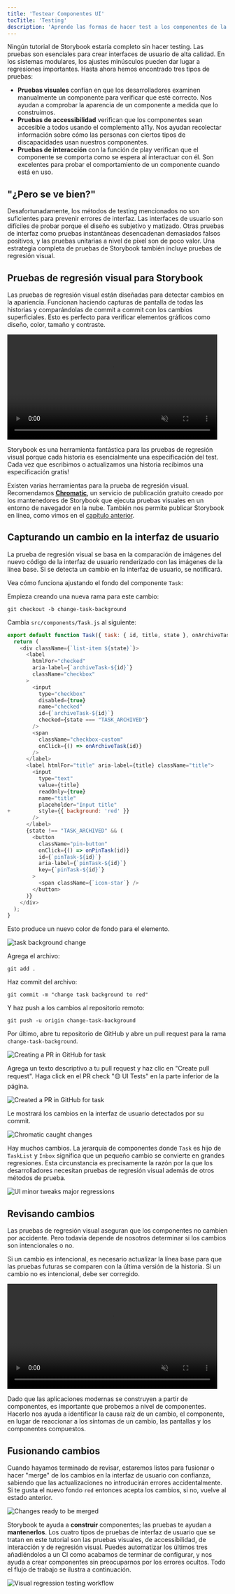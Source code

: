 ```yaml
---
title: 'Testear Componentes UI'
tocTitle: 'Testing'
description: 'Aprende las formas de hacer test a los componentes de la UI'
---
```


Ningún tutorial de Storybook estaría completo sin hacer testing. Las pruebas son esenciales para crear interfaces de usuario de alta calidad. En los sistemas modulares, los ajustes minúsculos pueden dar lugar a regresiones importantes. Hasta ahora hemos encontrado tres tipos de pruebas:

- **Pruebas visuales** confían en que los desarrolladores examinen manualmente un componente para verificar que esté correcto. Nos ayudan a comprobar la aparencia de un componente a medida que lo construimos.
- **Pruebas de accessibilidad** verifican que los componentes sean accesible a todos usando el complemento a11y. Nos ayudan recolectar información sobre cómo las personas con ciertos tipos de discapacidades usan nuestros componentes.
- **Pruebas de interacción** con la función de play verifican que el componente se comporta como se espera al interactuar con él. Son excelentes para probar el comportamiento de un componente cuando está en uso.

## "¿Pero se ve bien?"

Desafortunadamente, los métodos de testing mencionados no son suficientes para prevenir errores de interfaz. Las interfaces de usuario son difíciles de probar porque el diseño es subjetivo y matizado. Otras pruebas de interfaz como pruebas instantáneas desencadenan demasiados falsos positivos, y las pruebas unitarias a nivel de píxel son de poco valor. Una estrategia completa de pruebas de Storybook también incluye pruebas de regresión visual.

## Pruebas de regresión visual para Storybook

Las pruebas de regresión visual están diseñadas para detectar cambios en la apariencia. Funcionan haciendo capturas de pantalla de todas las historias y comparándolas de commit a commit con los cambios superficiales. Esto es perfecto para verificar elementos gráficos como diseño, color, tamaño y contraste.

<video autoPlay muted playsInline loop style="width:480px; margin: 0 auto;">
  <source
    src="/intro-to-storybook/visual-regression-testing.mp4"
    type="video/mp4"
  />
</video>

Storybook es una herramienta fantástica para las pruebas de regresión visual porque cada historia es esencialmente una especificación del test. Cada vez que escribimos o actualizamos una historia recibimos una especificación gratis!

Existen varias herramientas para la prueba de regresión visual. Recomendamos [**Chromatic**](https://www.chromatic.com/?utm_source=storybook_website&utm_medium=link&utm_campaign=storybook), un servicio de publicación gratuito creado por los mantenedores de Storybook que ejecuta pruebas visuales en un entorno de navegador en la nube. También nos permite publicar Storybook en línea, como vimos en el [capítulo anterior](/intro-to-storybook/react/es/deploy/).

## Capturando un cambio en la interfaz de usuario

La prueba de regresión visual se basa en la comparación de imágenes del nuevo código de la interfaz de usuario renderizado con las imágenes de la línea base. Si se detecta un cambio en la interfaz de usuario, se notificará. 

Vea cómo funciona ajustando el fondo del componente `Task`:

Empieza creando una nueva rama para este cambio:

```shell
git checkout -b change-task-background
```

Cambia `src/components/Task.js` al siguiente:

```diff:title=src/components/Task.js
export default function Task({ task: { id, title, state }, onArchiveTask, onPinTask }) {
  return (
    <div className={`list-item ${state}`}>
      <label
        htmlFor="checked"
        aria-label={`archiveTask-${id}`}
        className="checkbox"
      >
        <input
          type="checkbox"
          disabled={true}
          name="checked"
          id={`archiveTask-${id}`}
          checked={state === "TASK_ARCHIVED"}
        />
        <span
          className="checkbox-custom"
          onClick={() => onArchiveTask(id)}
        />
      </label>
      <label htmlFor="title" aria-label={title} className="title">
        <input
          type="text"
          value={title}
          readOnly={true}
          name="title"
          placeholder="Input title"
+         style={{ background: 'red' }}
        />
      </label>
      {state !== "TASK_ARCHIVED" && (
        <button
          className="pin-button"
          onClick={() => onPinTask(id)}
          id={`pinTask-${id}`}
          aria-label={`pinTask-${id}`}
          key={`pinTask-${id}`}
        >
          <span className={`icon-star`} />
        </button>
      )}
    </div>
  );
}
```

Esto produce un nuevo color de fondo para el elemento.

![task background change](/intro-to-storybook/chromatic-task-change.png)

Agrega el archivo:

```shell
git add .
```

Haz commit del archivo:

```shell
git commit -m "change task background to red"
```

Y haz push a los cambios al repositorio remoto:

```shell
git push -u origin change-task-background
```

Por último, abre tu repositorio de GitHub y abre un pull request para la rama `change-task-background`.

![Creating a PR in GitHub for task](/github/pull-request-background.png)

Agrega un texto descriptivo a tu pull request y haz clic en "Create pull request". Haga click en el PR check "🟡 UI Tests" en la parte inferior de la página.

![Created a PR in GitHub for task](/github/pull-request-background-ok.png)

Le mostrará los cambios en la interfaz de usuario detectados por su commit.

![Chromatic caught changes](/intro-to-storybook/chromatic-catch-changes.png)

Hay muchos cambios. La jerarquía de componentes donde `Task` es hijo de `TaskList` y `Inbox` significa que un pequeño cambio se convierte en grandes regresiones. Esta circunstancia es precisamente la razón por la que los desarrolladores necesitan pruebas de regresión visual además de otros métodos de prueba.

![UI minor tweaks major regressions](/intro-to-storybook/minor-major-regressions.gif)

## Revisando cambios

Las pruebas de regresión visual aseguran que los componentes no cambien por accidente. Pero todavía depende de nosotros determinar si los cambios son intencionales o no.

Si un cambio es intencional, es necesario actualizar la línea base para que las pruebas futuras se comparen con la última versión de la historia. Si un cambio no es intencional, debe ser corregido.

<video autoPlay muted playsInline loop style="width:480px; margin: 0 auto;">
  <source
    src="/intro-to-storybook/website-workflow-review-merge-optimized.mp4"
    type="video/mp4"
  />
</video>

Dado que las aplicaciones modernas se construyen a partir de componentes, es importante que probemos a nivel de componentes. Hacerlo nos ayuda a identificar la causa raíz de un cambio, el componente, en lugar de reaccionar a los síntomas de un cambio, las pantallas y los componentes compuestos.

## Fusionando cambios

Cuando hayamos terminado de revisar, estaremos listos para fusionar o hacer "merge" de los cambios en la interfaz de usuario con confianza, sabiendo que las actualizaciones no introducirán errores accidentalmente. Si te gusta el nuevo fondo `red` entonces acepta los cambios, si no, vuelve al estado anterior.

![Changes ready to be merged](/intro-to-storybook/chromatic-review-finished.png)

Storybook te ayuda a **construir** componentes; las pruebas te ayudan a **mantenerlos**. Los cuatro tipos de pruebas de interfaz de usuario que se tratan en este tutorial son las pruebas visuales, de accessibilidad, de interacción y de regresión visual. Puedes automatizar los últimos tres añadiéndolos a un CI como acabamos de terminar de configurar, y nos ayuda a crear componentes sin preocuparnos por los errores ocultos. Todo el flujo de trabajo se ilustra a continuación.

![Visual regression testing workflow](/intro-to-storybook/cdd-review-workflow.png)
